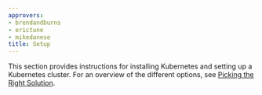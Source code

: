 ```yaml
---
approvers:
- brendandburns
- erictune
- mikedanese
title: Setup
---
```


This section provides instructions for installing Kubernetes and setting
up a Kubernetes cluster. For an overview of the different options, see
[Picking the Right Solution](/docs/setup/pick-right-solution/).

